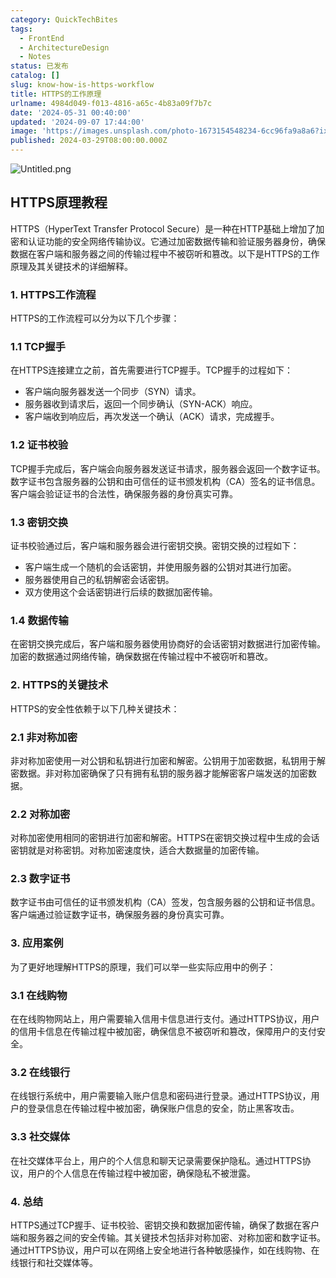 ```yaml
---
category: QuickTechBites
tags:
  - FrontEnd
  - ArchitectureDesign
  - Notes
status: 已发布
catalog: []
slug: know-how-is-https-workflow
title: HTTPS的工作原理
urlname: 4984d049-f013-4816-a65c-4b83a09f7b7c
date: '2024-05-31 00:40:00'
updated: '2024-09-07 17:44:00'
image: 'https://images.unsplash.com/photo-1673154548234-6cc96fa9a8a6?ixlib=rb-4.0.3&q=85&fm=jpg&crop=entropy&cs=srgb'
published: 2024-03-29T08:00:00.000Z
---
```


![Untitled.png](https://prod-files-secure.s3.us-west-2.amazonaws.com/5d24fe63-e567-4804-86f9-9fdc62e13082/2950c759-0255-4c0a-becc-122aae8c82c0/Untitled.png?X-Amz-Algorithm=AWS4-HMAC-SHA256&X-Amz-Content-Sha256=UNSIGNED-PAYLOAD&X-Amz-Credential=ASIAZI2LB4664JMB2MUI%2F20250413%2Fus-west-2%2Fs3%2Faws4_request&X-Amz-Date=20250413T213243Z&X-Amz-Expires=3600&X-Amz-Security-Token=IQoJb3JpZ2luX2VjEHwaCXVzLXdlc3QtMiJHMEUCIE7%2FinoUUs3s5cQT2v8pZwvtPhWr3lKSINHVf2GbN07fAiEAgffosMmoCK%2FGLtjf6kzg0rEyr%2BxHdApzssdX1xi8XjUqiAQI9f%2F%2F%2F%2F%2F%2F%2F%2F%2F%2FARAAGgw2Mzc0MjMxODM4MDUiDM4GnEYoJiAhRJCpVyrcA6U2knm6wfJJIqRYlbCsL0iUb44QsUn81loK7U30nrQG7%2By1ajid6eb333XNbmSJ%2B5Msm26CsHY1YGcYTKHyLnMqBNWXJNIY6VoB5K4nVBS4kX5WpgU5fQDP1X3RlDvAAl9h27LRvIisumRmoLum2M1%2F%2F%2BAGd7qLaqxqXPfpOvDaRxX%2BUWam4%2F5kQVfzsVWRaE6vlp5xy5wYtf8o3hb4rP6eUJIDqWWYSXZZIRt4uiSKcZk5t3MO45vXTwOREvRfIPZgM2BlNufnxMpKWwRZgk5bZqLluBnfx59LI%2BWbYmGyDt2jzk38JZ4RiAmmaBFQFato71mVd4W5ci3IxAMGxVcWOkYZZZ2xQSQQP44ZUHX%2BfzWiycGnydczjsUGAPmgRbYwZkpcVC7sEjrvyefpXiO1wk7llYJ22qlyqv10k%2BI%2BIQufybSfbVPrUSDyvhlUwA8kiboGz8AlFLMKTPEBEZd%2FQsvM5lQASuUhZtyzKOw7dUjYS8G7rmZlEw8UrXiRN%2FUmV3lSOW5UMfE%2BdEg%2FuTNsF4zPgCGyf6HoXD3jiXp%2BGCCcVYJlP1OIuI0gfibU4kZ41FdfQoQDY7bom8DnfM%2FZ14%2BsjqX%2FX6H72vEWb42VoEssYLb0j5ezsYeNMI6u8L8GOqUB6qPyom17wWyxACDjBdBXyDELaFX5xsgcjQIif1PA0L9xttnc75NY83q%2B8uFwKutw1nTq4hVaxMfIlTzyHnMUjh7TyGHGOsnEvNXqScSJh%2BGkFXWERXwlK2Oaw8ku2uEuM9C5Hba7Lb4rNI9RpjthckMoDLl634tBpXVTsGFoHTKwPtM%2FG%2B8C6UgEnKYbIyLANsxofrKO0glb49nFBC3VZDwo4Tuw&X-Amz-Signature=d01e02ceff0ed4463f0520dd1272d490a0032cc4c0f228b9028370cd752a7639&X-Amz-SignedHeaders=host&x-id=GetObject)


## HTTPS原理教程


HTTPS（HyperText Transfer Protocol Secure）是一种在HTTP基础上增加了加密和认证功能的安全网络传输协议。它通过加密数据传输和验证服务器身份，确保数据在客户端和服务器之间的传输过程中不被窃听和篡改。以下是HTTPS的工作原理及其关键技术的详细解释。


### 1. HTTPS工作流程


HTTPS的工作流程可以分为以下几个步骤：


### 1.1 TCP握手


在HTTPS连接建立之前，首先需要进行TCP握手。TCP握手的过程如下：

- 客户端向服务器发送一个同步（SYN）请求。
- 服务器收到请求后，返回一个同步确认（SYN-ACK）响应。
- 客户端收到响应后，再次发送一个确认（ACK）请求，完成握手。

### 1.2 证书校验


TCP握手完成后，客户端会向服务器发送证书请求，服务器会返回一个数字证书。数字证书包含服务器的公钥和由可信任的证书颁发机构（CA）签名的证书信息。客户端会验证证书的合法性，确保服务器的身份真实可靠。


### 1.3 密钥交换


证书校验通过后，客户端和服务器会进行密钥交换。密钥交换的过程如下：

- 客户端生成一个随机的会话密钥，并使用服务器的公钥对其进行加密。
- 服务器使用自己的私钥解密会话密钥。
- 双方使用这个会话密钥进行后续的数据加密传输。

### 1.4 数据传输


在密钥交换完成后，客户端和服务器使用协商好的会话密钥对数据进行加密传输。加密的数据通过网络传输，确保数据在传输过程中不被窃听和篡改。


### 2. HTTPS的关键技术


HTTPS的安全性依赖于以下几种关键技术：


### 2.1 非对称加密


非对称加密使用一对公钥和私钥进行加密和解密。公钥用于加密数据，私钥用于解密数据。非对称加密确保了只有拥有私钥的服务器才能解密客户端发送的加密数据。


### 2.2 对称加密


对称加密使用相同的密钥进行加密和解密。HTTPS在密钥交换过程中生成的会话密钥就是对称密钥。对称加密速度快，适合大数据量的加密传输。


### 2.3 数字证书


数字证书由可信任的证书颁发机构（CA）签发，包含服务器的公钥和证书信息。客户端通过验证数字证书，确保服务器的身份真实可靠。


### 3. 应用案例


为了更好地理解HTTPS的原理，我们可以举一些实际应用中的例子：


### 3.1 在线购物


在在线购物网站上，用户需要输入信用卡信息进行支付。通过HTTPS协议，用户的信用卡信息在传输过程中被加密，确保信息不被窃听和篡改，保障用户的支付安全。


### 3.2 在线银行


在线银行系统中，用户需要输入账户信息和密码进行登录。通过HTTPS协议，用户的登录信息在传输过程中被加密，确保账户信息的安全，防止黑客攻击。


### 3.3 社交媒体


在社交媒体平台上，用户的个人信息和聊天记录需要保护隐私。通过HTTPS协议，用户的个人信息在传输过程中被加密，确保隐私不被泄露。


### 4. 总结


HTTPS通过TCP握手、证书校验、密钥交换和数据加密传输，确保了数据在客户端和服务器之间的安全传输。其关键技术包括非对称加密、对称加密和数字证书。通过HTTPS协议，用户可以在网络上安全地进行各种敏感操作，如在线购物、在线银行和社交媒体等。

